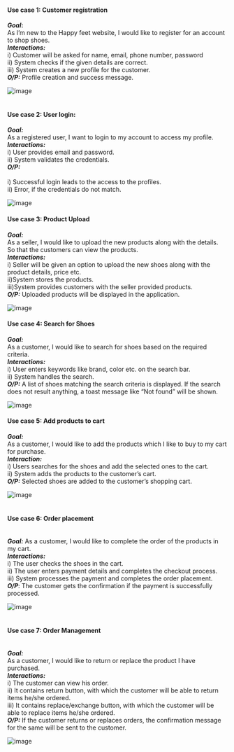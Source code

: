#### **Use case 1: Customer registration** 
 **_Goal_:** <br>
As I’m new to the Happy feet website, I would like to register for an account to shop shoes. <br>
**_Interactions:_** <br>
i) Customer will be asked for name, email, phone number, password <br>
ii) System checks if the given details are correct. <br>
iii) System creates a new profile for the customer. <br>
_**_O/P_:**_ Profile creation and success message. <br>

![image](https://github.com/asrithadaida/GDP_ECommerce_Project/assets/137849928/265b667a-a534-4a12-8392-3dfa4b77e0e1)

#### <br>**Use case 2: User login:**
**_Goal:_**
<br>As a registered user, I want to login to my account to access my profile.
<br>**_Interactions:_**
<br> i) User provides email and password.
<br> ii) System validates the credentials.
<br>**_O/P:_**	 
<br>i) Successful login leads to the access to the profiles.
<br>ii) Error, if the credentials do not match.

![image](https://github.com/asrithadaida/GDP_ECommerce_Project/assets/137849928/9819bab7-955b-4753-b2a1-5399627f2a32)

#### **Use case 3: Product Upload**
**_Goal:_**
<br>As a seller, I would like to upload the new products along with the details. So that the customers can view the products.
<br> **_Interactions:_**
<br> i) Seller will be given an option to upload the new shoes along with the product details, price etc.
<br> ii)System stores the products.
<br> iii)System provides customers with the seller provided products.
<br>**_O/P:_** Uploaded products will be displayed in the application.

![image](https://github.com/asrithadaida/GDP_ECommerce_Project/assets/137849928/ed9d0ed0-95bc-46e1-998d-b80ad456ba54)


#### **Use case 4: Search for Shoes**
**_Goal:_**
<br>As a customer, I would like to search for shoes based on the required criteria.
<br>**_Interactions:_** <br>
i) User enters keywords like brand, color etc. on the search bar. <br>
ii) System handles the search.
<br>**_O/P:_** A list of shoes matching the search criteria is displayed. If the search does not result anything, a toast message like “Not found” will be shown.

![image](https://github.com/asrithadaida/GDP_ECommerce_Project/assets/137849928/3c46ecca-2b38-4506-a1f4-a976e8a4181a)


#### **Use case 5: Add products to cart**
**_Goal:_**
<br>As a customer, I would like to add the products which I like to buy to my cart for purchase.
<br>**_Interaction:_** <br>
i)  Users searches for the shoes and add the selected ones to the cart. <br>
ii) System adds the products to the customer’s cart. 
<br>**_O/P:_** Selected shoes are added to the customer’s shopping cart.

![image](https://github.com/asrithadaida/GDP_ECommerce_Project/assets/137849928/df527800-f5f5-489f-b22e-4942fbf84a3a)


#### <br>**Use case 6: Order placement**
<br>**_Goal:_** As a customer, I would like to complete the order of the products in my cart.
<br>**_Interactions:_** <br>
i)  The user checks the shoes in the cart. <br>
ii) The user enters payment details and completes the checkout process. <br>
iii) System processes the payment and completes the order placement.
<br>**_O/P_**: The customer gets the confirmation if the payment is successfully processed.

![image](https://github.com/asrithadaida/GDP_ECommerce_Project/assets/137849928/67f3995b-7b68-4353-a3b4-ab8a6d3ad99a)

#### <br>**Use case 7: Order Management**
<br>**_Goal:_** 
<br>As a customer, I would like to return or replace the product I have purchased.
<br>**_Interactions:_** <br>
i)  The customer can view his order. <br>
ii) It contains return button, with which the customer will be able to return items he/she ordered. <br>
iii) It contains replace/exchange button, with which the customer will be able to replace items he/she ordered.<br>
**_O/P:_** If the customer returns or replaces orders, the confirmation message for the same will be sent to the customer.

![image](https://github.com/asrithadaida/GDP_ECommerce_Project/assets/137849928/5c5f32dd-73f0-42fd-97ee-149c6f992f35)






